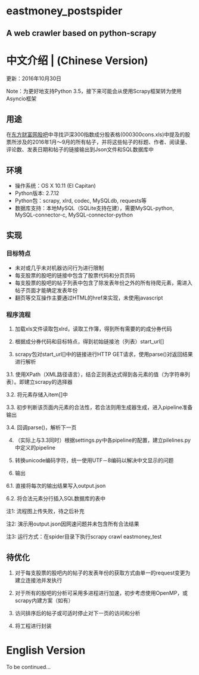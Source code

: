 eastmoney_postspider
===
A web crawler based on python-scrapy
---


# 中文介绍 | (Chinese Version)
更新：2016年10月30日

Note：为更好地支持Python 3.5，接下来可能会从使用Scrapy框架转为使用Asyncio框架

## 用途

在[东方财富网股吧](http://guba.eastmoney.com/remenba.aspx?type=1)中寻找沪深300指数成分股表格(000300cons.xls)中提及的股票所涉及的2016年1月～9月的所有帖子，并将这些帖子的标题、作者、阅读量、评论数、发表日期和帖子的链接输出到Json文件和SQL数据库中

## 环境

* 操作系统：OS X 10.11 (EI Capitan)
* Python版本: 2.7.12
* Python包：scrapy, xlrd, codec, MySQLdb, requests等
* 数据库支持：本地MySQL（SQLite支持在建），需要MySQL-python, MySQL-connector-c, MySQL-connector-python

## 实现

### 目标特点

* 未对或几乎未对机器访问行为进行限制
* 每支股票的股吧的链接中包含了股票代码和分页页码
* 每支股票的股吧的帖子列表中包含了除发表年份之外的所有待爬元素，需进入帖子页面才能确定发表年份
* 翻页等交互操作主要通过HTML的href来实现，未使用javascript

### 程序流程

1. 加载xls文件读取包xlrd，读取工作簿，得到所有需要的的成分券代码

2. 根据成分券代码和目标特点，得到初始链接池（列表）start_url[]

3. scrapy包对start_url[]中的链接进行HTTP GET请求，使用parse()对返回结果进行解析

  3.1. 使用XPath（XML路径语言），结合正则表达式得到各元素的值（为字符串列表）。即建立scrapy的选择器
  
  3.2. 将元素存储入item[]中
  
  3.3. 初步判断该页面内元素的合法性，若合法则用生成器生成，进入pipeline准备输出
  
  3.4. 回调parse()，解析下一页
  
4. （实际上与3.3同时）根据settings.py中各pipeline的配置，建立pilelines.py中定义的pipeline

5. 转换unicode编码字符，统一使用UTF－8编码以解决中文显示的问题

6. 输出

  6.1. 直接将每次的输出结果写入output.json
  
  6.2. 将合法元素分行插入SQL数据库的表中
  
注1: 流程图上传失败，待之后补充

注2: 演示用output.json因网速问题并未包含所有合法结果

注3: 运行方式：在spider目录下执行scrapy crawl eastmoney_test

## 待优化

1. 对于每支股票的股吧内的帖子的发表年份的获取方式由单一的request变更为建立连接池并发执行

2. 对于所有的股吧的分析可采用多进程进行加速，初步考虑使用OpenMP，或scrapy内建方案（如有）

3. 访问排序后的帖子或可适时停止对下一页的访问和分析

4. 将工程进行封装

# English Version
To be continued...
